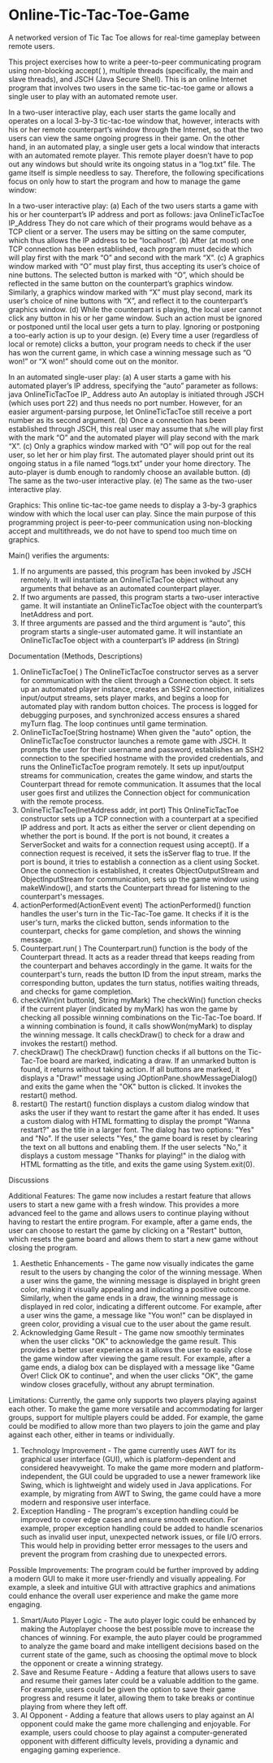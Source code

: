 # Online-Tic-Tac-Toe-Game
A networked version of Tic Tac Toe allows for real-time gameplay between remote users.

This project exercises how to write a peer-to-peer communicating program using non-blocking accept( ), multiple threads (specifically, the main and slave threads), and JSCH (Java Secure Shell). This is an online Internet program that involves two users in the same tic-tac-toe game or allows a single user to play with an automated remote user.

In a two-user interactive play, each user starts the game locally and operates on a local 3-by-3 tic-tac-toe window that, however, interacts with his or her remote counterpart’s window through the Internet, so that the two users can view the same ongoing progress in their game. On the other hand, in an automated play, a single user gets a local window that interacts with an automated remote player. This remote player doesn’t have to pop out any windows but should write its ongoing status in a “log.txt” file. The game itself is simple needless to say. Therefore, the following specifications focus on only how to start the program and how to manage the game window:

In a two-user interactive play:
(a) Each of the two users starts a game with his or her counterpart’s IP address and port as follows: java OnlineTicTacToe IP_Address They do not care which of their programs would behave as a TCP client or a server. The users may be sitting on the same computer, which thus allows the IP address to be “localhost”. 
(b) After (at most) one TCP connection has been established, each program must decide which will play first with the mark “O” and second with the mark “X”. 
(c) A graphics window marked with “O” must play first, thus accepting its user’s choice of nine buttons. The selected button is marked with “O”, which should be reflected in the same button on the counterpart’s graphics window. Similarly, a graphics window marked with “X” must play second, mark its user’s choice of nine buttons with “X”, and reflect it to the counterpart’s graphics window.
(d) While the counterpart is playing, the local user cannot click any button in his or her game window. Such an action must be ignored or postponed until the local user gets a turn to play. Ignoring or postponing a too-early action is up to your design.
(e) Every time a user (regardless of local or remote) clicks a button, your program needs to check if the user has won the current game, in which case a winning message such as “O won!” or “X won!” should come out on the monitor.

In an automated single-user play:
(a) A user starts a game with his automated player’s IP address, specifying the “auto” parameter as follows: java OnlineTicTacToe IP_ Address auto An autoplay is initiated through JSCH (which uses port 22) and thus needs no port number. However, for an easier argument-parsing purpose, let OnlineTicTacToe still receive a port number as its second argument.
(b) Once a connection has been established through JSCH, this real user may assume that s/he will play first with the mark “O” and the automated player will play second with the mark “X”. 
(c) Only a graphics window marked with “O” will pop out for the real user, so let her or him play first. The automated player should print out its ongoing status in a file named “logs.txt” under your home directory. The auto-player is dumb enough to randomly choose an available button.
(d) The same as the two-user interactive play.
(e) The same as the two-user interactive play.

Graphics: This online tic-tac-toe game needs to display a 3-by-3 graphics window with which the local user can play. Since the main purpose of this programming project is peer-to-peer communication using non-blocking accept and multithreads, we do not have to spend too much time on graphics.

Main() verifies the arguments:

1. If no arguments are passed, this program has been invoked by JSCH remotely. It will instantiate an OnlineTicTacToe object without any arguments that behave as an automated counterpart player.
2. If two arguments are passed, this program starts a two-user interactive game. It will instantiate an OnlineTicTacToe object with the counterpart’s InetAddress and port.
3. If three arguments are passed and the third argument is “auto”, this program starts a single-user automated game. It will instantiate an OnlineTicTacToe object with a counterpart’s IP address (in String)

Documentation (Methods, Descriptions)

1. OnlineTicTacToe( )
The OnlineTicTacToe constructor serves as a server for communication with the client through a Connection object. It sets up an automated player instance, creates an SSH2 connection, initializes input/output streams, sets player marks, and begins a loop for automated play with random button choices. The process is logged for debugging purposes, and synchronized access ensures a shared myTurn flag. The loop continues until game termination.
2. OnlineTicTacToe(String hostname)
When given the "auto" option, the OnlineTicTacToe constructor launches a remote game with JSCH. It prompts the user for their username and password, establishes an SSH2 connection to the specified hostname with the provided credentials, and runs the OnlineTicTacToe program remotely. It sets up input/output streams for communication, creates the game window, and starts the Counterpart thread for remote communication. It assumes that the local user goes first and utilizes the Connection object for communication with the remote process.
3. OnlineTicTacToe(InetAddress addr, int port)
This OnlineTicTacToe constructor sets up a TCP connection with a counterpart at a specified IP address and port. It acts as either the server or client depending on whether the port is bound. If the port is not bound, it creates a ServerSocket and waits for a connection request using accept(). If a connection request is received, it sets the isServer flag to true. If the port is bound, it tries to establish a connection as a client using Socket. Once the connection is established, it creates ObjectOutputStream and ObjectInputStream for communication, sets up the game window using makeWindow(), and starts the Counterpart thread for listening to the counterpart's messages.
4. actionPerformed(ActionEvent event)
The actionPerformed() function handles the user's turn in the Tic-Tac-Toe game. It checks if it is the user's turn, marks the clicked button, sends information to the counterpart, checks for game completion, and shows the winning message.
5. Counterpart.run( )
The Counterpart.run() function is the body of the Counterpart thread. It acts as a reader thread that keeps reading from the counterpart and behaves accordingly in the game. It waits for the counterpart's turn, reads the button ID from the input stream, marks the corresponding button, updates the turn status, notifies waiting threads, and checks for game completion.
6. checkWin(int buttonId, String myMark)
The checkWin() function checks if the current player (indicated by myMark) has won the game by checking all possible winning combinations on the Tic-Tac-Toe board. If a winning combination is found, it calls showWon(myMark) to display the winning message. It calls checkDraw() to check for a draw and invokes the restart() method.
7. checkDraw()
The checkDraw() function checks if all buttons on the Tic-Tac-Toe board are marked, indicating a draw. If an unmarked button is found, it returns without taking action. If all buttons are marked, it displays a "Draw!" message using JOptionPane.showMessageDialog() and exits the game when the "OK" button is clicked. It invokes the restart() method.
8. restart()
The restart() function displays a custom dialog window that asks the user if they want to restart the game after it has ended. It uses a custom dialog with HTML formatting to display the prompt "Wanna restart?" as the title in a larger font. The dialog has two options: "Yes" and "No". If the user selects "Yes," the game board is reset by clearing the text on all buttons and enabling them. If the user selects "No," it displays a custom message "Thanks for playing!" in the dialog with HTML formatting as the title, and exits the game using System.exit(0).

Discussions 

Additional Features:
The game now includes a restart feature that allows users to start a new game with a fresh window. This provides a more advanced feel to the game and allows users to continue playing without having to restart the entire program. For example, after a game ends, the user can choose to restart the game by clicking on a "Restart" button, which resets the game board and allows them to start a new game without closing the program.
1. Aesthetic Enhancements - The game now visually indicates the game result to the users by changing the color of the winning message. When a user wins the game, the winning message is displayed in bright green color, making it visually appealing and indicating a positive outcome. Similarly, when the game ends in a draw, the winning message is displayed in red color, indicating a different outcome. For example, after a user wins the game, a message like "You won!" can be displayed in green color, providing a visual cue to the user about the game result.
2. Acknowledging Game Result - The game now smoothly terminates when the user clicks "OK" to acknowledge the game result. This provides a better user experience as it allows the user to easily close the game window after viewing the game result. For example, after a game ends, a dialog box can be displayed with a message like "Game Over! Click OK to continue", and when the user clicks "OK", the game window closes gracefully, without any abrupt termination.

Limitations:
Currently, the game only supports two players playing against each other. To make the game more versatile and accommodating for larger groups, support for multiple players could be added. For example, the game could be modified to allow more than two players to join the game and play against each other, either in teams or individually.
1. Technology Improvement - The game currently uses AWT for its graphical user interface (GUI), which is platform-dependent and considered heavyweight. To make the game more modern and platform-independent, the GUI could be upgraded to use a newer framework like Swing, which is lightweight and widely used in Java applications. For example, by migrating from AWT to Swing, the game could have a more modern and responsive user interface.
2. Exception Handling - The program's exception handling could be improved to cover edge cases and ensure smooth execution. For example, proper exception handling could be added to handle scenarios such as invalid user input, unexpected network issues, or file I/O errors. This would help in providing better error messages to the users and prevent the program from crashing due to unexpected errors.

Possible Improvements:
The program could be further improved by adding a modern GUI to make it more user-friendly and visually appealing. For example, a sleek and intuitive GUI with attractive graphics and animations could enhance the overall user experience and make the game more engaging.
1. Smart/Auto Player Logic - The auto player logic could be enhanced by making the Autoplayer choose the best possible move to increase the chances of winning. For example, the auto player could be programmed to analyze the game board and make intelligent decisions based on the current state of the game, such as choosing the optimal move to block the opponent or create a winning strategy.
2. Save and Resume Feature - Adding a feature that allows users to save and resume their games later could be a valuable addition to the game. For example, users could be given the option to save their game progress and resume it later, allowing them to take breaks or continue playing from where they left off.
3. AI Opponent - Adding a feature that allows users to play against an AI opponent could make the game more challenging and enjoyable. For example, users could choose to play against a computer-generated opponent with different difficulty levels, providing a dynamic and engaging gaming experience.
